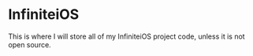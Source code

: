 # InfiniteiOS

This is where I will store all of my InfiniteiOS project code, unless it is not open source.
